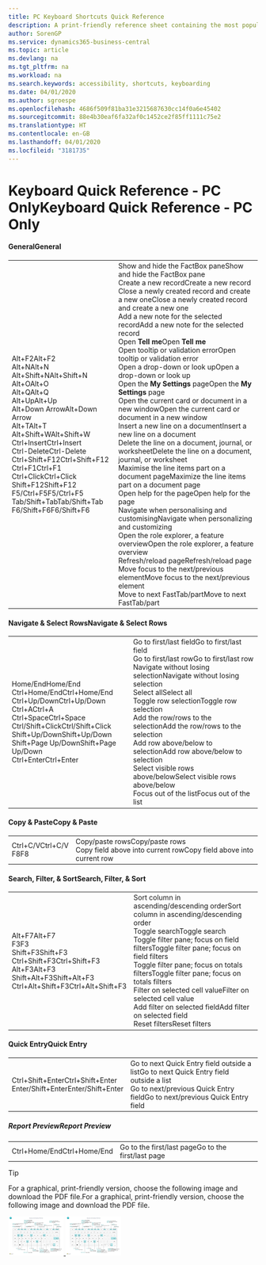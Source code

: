 ```yaml
---
title: PC Keyboard Shortcuts Quick Reference
description: A print-friendly reference sheet containing the most popular keyboard shortcuts for PC users.
author: SorenGP
ms.service: dynamics365-business-central
ms.topic: article
ms.devlang: na
ms.tgt_pltfrm: na
ms.workload: na
ms.search.keywords: accessibility, shortcuts, keyboarding
ms.date: 04/01/2020
ms.author: sgroespe
ms.openlocfilehash: 4686f509f81ba31e3215687630cc14f0a6e45402
ms.sourcegitcommit: 88e4b30eaf6fa32af0c1452ce2f85ff1111c75e2
ms.translationtype: HT
ms.contentlocale: en-GB
ms.lasthandoff: 04/01/2020
ms.locfileid: "3181735"
---
```

# <a name="keyboard-quick-reference---pc-only"></a><span data-ttu-id="cc6c9-103">Keyboard Quick Reference - PC Only</span><span class="sxs-lookup"><span data-stu-id="cc6c9-103">Keyboard Quick Reference - PC Only</span></span>

#### <a name="general"></a><span data-ttu-id="cc6c9-104">General</span><span class="sxs-lookup"><span data-stu-id="cc6c9-104">General</span></span>
|||  
|-|-|
|<span data-ttu-id="cc6c9-105">Alt+F2</span><span class="sxs-lookup"><span data-stu-id="cc6c9-105">Alt+F2</span></span><br /><span data-ttu-id="cc6c9-106">Alt+N</span><span class="sxs-lookup"><span data-stu-id="cc6c9-106">Alt+N</span></span><br /><span data-ttu-id="cc6c9-107">Alt+Shift+N</span><span class="sxs-lookup"><span data-stu-id="cc6c9-107">Alt+Shift+N</span></span><br /><span data-ttu-id="cc6c9-108">Alt+O</span><span class="sxs-lookup"><span data-stu-id="cc6c9-108">Alt+O</span></span><br /><span data-ttu-id="cc6c9-109">Alt+Q</span><span class="sxs-lookup"><span data-stu-id="cc6c9-109">Alt+Q</span></span><br /><span data-ttu-id="cc6c9-110">Alt+Up</span><span class="sxs-lookup"><span data-stu-id="cc6c9-110">Alt+Up</span></span><br /><span data-ttu-id="cc6c9-111">Alt+Down Arrow</span><span class="sxs-lookup"><span data-stu-id="cc6c9-111">Alt+Down Arrow</span></span><br /><span data-ttu-id="cc6c9-112">Alt+T</span><span class="sxs-lookup"><span data-stu-id="cc6c9-112">Alt+T</span></span><br /><span data-ttu-id="cc6c9-113">Alt+Shift+W</span><span class="sxs-lookup"><span data-stu-id="cc6c9-113">Alt+Shift+W</span></span><br /><span data-ttu-id="cc6c9-114">Ctrl+Insert</span><span class="sxs-lookup"><span data-stu-id="cc6c9-114">Ctrl+Insert</span></span><br /><span data-ttu-id="cc6c9-115">Ctrl-Delete</span><span class="sxs-lookup"><span data-stu-id="cc6c9-115">Ctrl-Delete</span></span><br /><span data-ttu-id="cc6c9-116">Ctrl+Shift+F12</span><span class="sxs-lookup"><span data-stu-id="cc6c9-116">Ctrl+Shift+F12</span></span><br /><span data-ttu-id="cc6c9-117">Ctrl+F1</span><span class="sxs-lookup"><span data-stu-id="cc6c9-117">Ctrl+F1</span></span><br /><span data-ttu-id="cc6c9-118">Ctrl+Click</span><span class="sxs-lookup"><span data-stu-id="cc6c9-118">Ctrl+Click</span></span><br /><span data-ttu-id="cc6c9-119">Shift+F12</span><span class="sxs-lookup"><span data-stu-id="cc6c9-119">Shift+F12</span></span><br /><span data-ttu-id="cc6c9-120">F5/Ctrl+F5</span><span class="sxs-lookup"><span data-stu-id="cc6c9-120">F5/Ctrl+F5</span></span><br /><span data-ttu-id="cc6c9-121">Tab/Shift+Tab</span><span class="sxs-lookup"><span data-stu-id="cc6c9-121">Tab/Shift+Tab</span></span><br /><span data-ttu-id="cc6c9-122">F6/Shift+F6</span><span class="sxs-lookup"><span data-stu-id="cc6c9-122">F6/Shift+F6</span></span><br />|<span data-ttu-id="cc6c9-123">Show and hide the FactBox pane</span><span class="sxs-lookup"><span data-stu-id="cc6c9-123">Show and hide the FactBox pane</span></span><br /><span data-ttu-id="cc6c9-124">Create a new record</span><span class="sxs-lookup"><span data-stu-id="cc6c9-124">Create a new record</span></span><br /><span data-ttu-id="cc6c9-125">Close a newly created record and create a new one</span><span class="sxs-lookup"><span data-stu-id="cc6c9-125">Close a newly created record and create a new one</span></span><br /><span data-ttu-id="cc6c9-126">Add a new note for the selected record</span><span class="sxs-lookup"><span data-stu-id="cc6c9-126">Add a new note for the selected record</span></span><br /><span data-ttu-id="cc6c9-127">Open **Tell me**</span><span class="sxs-lookup"><span data-stu-id="cc6c9-127">Open **Tell me**</span></span><br /><span data-ttu-id="cc6c9-128">Open tooltip or validation error</span><span class="sxs-lookup"><span data-stu-id="cc6c9-128">Open tooltip or validation error</span></span><br /><span data-ttu-id="cc6c9-129">Open a drop-down or look up</span><span class="sxs-lookup"><span data-stu-id="cc6c9-129">Open a drop-down or look up</span></span><br /><span data-ttu-id="cc6c9-130">Open the **My Settings** page</span><span class="sxs-lookup"><span data-stu-id="cc6c9-130">Open the **My Settings** page</span></span><br /><span data-ttu-id="cc6c9-131">Open the current card or document in a new window</span><span class="sxs-lookup"><span data-stu-id="cc6c9-131">Open the current card or document in a new window</span></span><br /><span data-ttu-id="cc6c9-132">Insert a new line on a document</span><span class="sxs-lookup"><span data-stu-id="cc6c9-132">Insert a new line on a document</span></span><br /><span data-ttu-id="cc6c9-133">Delete the line on a document, journal, or worksheet</span><span class="sxs-lookup"><span data-stu-id="cc6c9-133">Delete the line on a document, journal, or worksheet</span></span><br /><span data-ttu-id="cc6c9-134">Maximise the line items part on a document page</span><span class="sxs-lookup"><span data-stu-id="cc6c9-134">Maximize the line items part on a document page</span></span><br /><span data-ttu-id="cc6c9-135">Open help for the page</span><span class="sxs-lookup"><span data-stu-id="cc6c9-135">Open help for the page</span></span><br /><span data-ttu-id="cc6c9-136">Navigate when personalising and customising</span><span class="sxs-lookup"><span data-stu-id="cc6c9-136">Navigate when personalizing and customizing</span></span><br /><span data-ttu-id="cc6c9-137">Open the role explorer, a feature overview</span><span class="sxs-lookup"><span data-stu-id="cc6c9-137">Open the role explorer, a feature overview</span></span><br /><span data-ttu-id="cc6c9-138">Refresh/reload page</span><span class="sxs-lookup"><span data-stu-id="cc6c9-138">Refresh/reload page</span></span><br /><span data-ttu-id="cc6c9-139">Move focus to the next/previous element</span><span class="sxs-lookup"><span data-stu-id="cc6c9-139">Move focus to the next/previous element</span></span><br /><span data-ttu-id="cc6c9-140">Move to next FastTab/part</span><span class="sxs-lookup"><span data-stu-id="cc6c9-140">Move to next FastTab/part</span></span>|

#### <a name="navigate--select-rows"></a><span data-ttu-id="cc6c9-141">Navigate & Select Rows</span><span class="sxs-lookup"><span data-stu-id="cc6c9-141">Navigate & Select Rows</span></span>
|||
|-|-|
|<span data-ttu-id="cc6c9-142">Home/End</span><span class="sxs-lookup"><span data-stu-id="cc6c9-142">Home/End</span></span><br /><span data-ttu-id="cc6c9-143">Ctrl+Home/End</span><span class="sxs-lookup"><span data-stu-id="cc6c9-143">Ctrl+Home/End</span></span> <br /><span data-ttu-id="cc6c9-144">Ctrl+Up/Down</span><span class="sxs-lookup"><span data-stu-id="cc6c9-144">Ctrl+Up/Down</span></span><br /><span data-ttu-id="cc6c9-145">Ctrl+A</span><span class="sxs-lookup"><span data-stu-id="cc6c9-145">Ctrl+A</span></span> <br /><span data-ttu-id="cc6c9-146">Ctrl+Space</span><span class="sxs-lookup"><span data-stu-id="cc6c9-146">Ctrl+Space</span></span><br /><span data-ttu-id="cc6c9-147">Ctrl/Shift+Click</span><span class="sxs-lookup"><span data-stu-id="cc6c9-147">Ctrl/Shift+Click</span></span><br /><span data-ttu-id="cc6c9-148">Shift+Up/Down</span><span class="sxs-lookup"><span data-stu-id="cc6c9-148">Shift+Up/Down</span></span><br /><span data-ttu-id="cc6c9-149">Shift+Page Up/Down</span><span class="sxs-lookup"><span data-stu-id="cc6c9-149">Shift+Page Up/Down</span></span><br /><span data-ttu-id="cc6c9-150">Ctrl+Enter</span><span class="sxs-lookup"><span data-stu-id="cc6c9-150">Ctrl+Enter</span></span>|<span data-ttu-id="cc6c9-151">Go to first/last field</span><span class="sxs-lookup"><span data-stu-id="cc6c9-151">Go to first/last field</span></span><br /><span data-ttu-id="cc6c9-152">Go to first/last row</span><span class="sxs-lookup"><span data-stu-id="cc6c9-152">Go to first/last row</span></span><br /><span data-ttu-id="cc6c9-153">Navigate without losing selection</span><span class="sxs-lookup"><span data-stu-id="cc6c9-153">Navigate without losing selection</span></span><br /><span data-ttu-id="cc6c9-154">Select all</span><span class="sxs-lookup"><span data-stu-id="cc6c9-154">Select all</span></span><br /><span data-ttu-id="cc6c9-155">Toggle row selection</span><span class="sxs-lookup"><span data-stu-id="cc6c9-155">Toggle row selection</span></span><br /> <span data-ttu-id="cc6c9-156">Add the row/rows to the selection</span><span class="sxs-lookup"><span data-stu-id="cc6c9-156">Add the row/rows to the selection</span></span><br /><span data-ttu-id="cc6c9-157">Add row above/below to selection</span><span class="sxs-lookup"><span data-stu-id="cc6c9-157">Add row above/below to selection</span></span><br /><span data-ttu-id="cc6c9-158">Select visible rows above/below</span><span class="sxs-lookup"><span data-stu-id="cc6c9-158">Select visible rows above/below</span></span> <br /><span data-ttu-id="cc6c9-159">Focus out of the list</span><span class="sxs-lookup"><span data-stu-id="cc6c9-159">Focus out of the list</span></span>|

#### <a name="copy--paste"></a><span data-ttu-id="cc6c9-160">Copy & Paste</span><span class="sxs-lookup"><span data-stu-id="cc6c9-160">Copy & Paste</span></span>
|||
|-|-|
|<span data-ttu-id="cc6c9-161">Ctrl+C/V</span><span class="sxs-lookup"><span data-stu-id="cc6c9-161">Ctrl+C/V</span></span><br /><span data-ttu-id="cc6c9-162">F8</span><span class="sxs-lookup"><span data-stu-id="cc6c9-162">F8</span></span>|<span data-ttu-id="cc6c9-163">Copy/paste rows</span><span class="sxs-lookup"><span data-stu-id="cc6c9-163">Copy/paste rows</span></span><br /><span data-ttu-id="cc6c9-164">Copy field above into current row</span><span class="sxs-lookup"><span data-stu-id="cc6c9-164">Copy field above into current row</span></span>|

#### <a name="search-filter--sort"></a><span data-ttu-id="cc6c9-165">Search, Filter, & Sort</span><span class="sxs-lookup"><span data-stu-id="cc6c9-165">Search, Filter, & Sort</span></span>
|||
|-|-|
|<span data-ttu-id="cc6c9-166">Alt+F7</span><span class="sxs-lookup"><span data-stu-id="cc6c9-166">Alt+F7</span></span><br /><span data-ttu-id="cc6c9-167">F3</span><span class="sxs-lookup"><span data-stu-id="cc6c9-167">F3</span></span><br /><span data-ttu-id="cc6c9-168">Shift+F3</span><span class="sxs-lookup"><span data-stu-id="cc6c9-168">Shift+F3</span></span><br /><span data-ttu-id="cc6c9-169">Ctrl+Shift+F3</span><span class="sxs-lookup"><span data-stu-id="cc6c9-169">Ctrl+Shift+F3</span></span><br /><span data-ttu-id="cc6c9-170">Alt+F3</span><span class="sxs-lookup"><span data-stu-id="cc6c9-170">Alt+F3</span></span><br /><span data-ttu-id="cc6c9-171">Shift+Alt+F3</span><span class="sxs-lookup"><span data-stu-id="cc6c9-171">Shift+Alt+F3</span></span><br /><span data-ttu-id="cc6c9-172">Ctrl+Alt+Shift+F3</span><span class="sxs-lookup"><span data-stu-id="cc6c9-172">Ctrl+Alt+Shift+F3</span></span>|<span data-ttu-id="cc6c9-173">Sort column in ascending/descending order</span><span class="sxs-lookup"><span data-stu-id="cc6c9-173">Sort column in ascending/descending order</span></span><br /><span data-ttu-id="cc6c9-174">Toggle search</span><span class="sxs-lookup"><span data-stu-id="cc6c9-174">Toggle search</span></span><br /><span data-ttu-id="cc6c9-175">Toggle filter pane; focus on field filters</span><span class="sxs-lookup"><span data-stu-id="cc6c9-175">Toggle filter pane; focus on field filters</span></span><br /><span data-ttu-id="cc6c9-176">Toggle filter pane; focus on totals filters</span><span class="sxs-lookup"><span data-stu-id="cc6c9-176">Toggle filter pane; focus on totals filters</span></span><br /><span data-ttu-id="cc6c9-177">Filter on selected cell value</span><span class="sxs-lookup"><span data-stu-id="cc6c9-177">Filter on selected cell value</span></span><br /><span data-ttu-id="cc6c9-178">Add filter on selected field</span><span class="sxs-lookup"><span data-stu-id="cc6c9-178">Add filter on selected field</span></span><br /><span data-ttu-id="cc6c9-179">Reset filters</span><span class="sxs-lookup"><span data-stu-id="cc6c9-179">Reset filters</span></span>|

#### <a name="quick-entry"></a><span data-ttu-id="cc6c9-180">Quick Entry</span><span class="sxs-lookup"><span data-stu-id="cc6c9-180">Quick Entry</span></span>
|||
|-|-|
|<span data-ttu-id="cc6c9-181">Ctrl+Shift+Enter</span><span class="sxs-lookup"><span data-stu-id="cc6c9-181">Ctrl+Shift+Enter</span></span><br /><span data-ttu-id="cc6c9-182">Enter/Shift+Enter</span><span class="sxs-lookup"><span data-stu-id="cc6c9-182">Enter/Shift+Enter</span></span>|<span data-ttu-id="cc6c9-183">Go to next Quick Entry field outside a list</span><span class="sxs-lookup"><span data-stu-id="cc6c9-183">Go to next Quick Entry field outside a list</span></span><br /><span data-ttu-id="cc6c9-184">Go to next/previous Quick Entry field</span><span class="sxs-lookup"><span data-stu-id="cc6c9-184">Go to next/previous Quick Entry field</span></span>|


##### <a name="report-preview"></a><span data-ttu-id="cc6c9-185">Report Preview</span><span class="sxs-lookup"><span data-stu-id="cc6c9-185">Report Preview</span></span>
|||
|-|-|
|<span data-ttu-id="cc6c9-186">Ctrl+Home/End</span><span class="sxs-lookup"><span data-stu-id="cc6c9-186">Ctrl+Home/End</span></span>|<span data-ttu-id="cc6c9-187">Go to the first/last page</span><span class="sxs-lookup"><span data-stu-id="cc6c9-187">Go to the first/last page</span></span>|

> [!TIP]
> <span data-ttu-id="cc6c9-188">For a graphical, print-friendly version, choose the following image and download the PDF file.</span><span class="sxs-lookup"><span data-stu-id="cc6c9-188">For a graphical, print-friendly version, choose the following image and download the PDF file.</span></span>
>
> <span data-ttu-id="cc6c9-189">[ ![](media/keyboard_shortcut_inline.png) ](media/keyboard_shortcuts.pdf)</span><span class="sxs-lookup"><span data-stu-id="cc6c9-189">[ ![](media/keyboard_shortcut_inline.png) ](media/keyboard_shortcuts.pdf)</span></span>
